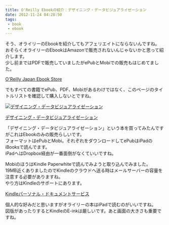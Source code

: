 ```yaml
---
title: O'Reilly Ebookの紹介：デザイニング・データビジュアライゼーション
date: 2012-11-24 04:28:50
tags: 
 - book
 - ebook
---
```


そう、オライリーのEbookを紹介してもアフェリエイトにならないんですね。<br>
おそらくオライリーのEbookはAmazonで販売されないんじゃないかと思って紹介します。<br>
少し前まではPDFで販売していましたがePubとMobiでの販売もはじめてました。<br>

<!-- more -->

<a href="https://www.oreilly.co.jp/ebook/">O'Reilly Japan Ebook Store</a><br>

でもすべての書籍でePub、PDF、Mobiがあるわけではなく、このページのタイトルリストを確認して購入しないとですね。

<div class="ebook-wrapper">
<p class="ebook-image">
<a href="https://www.oreilly.co.jp/books/9784873115429/"><img src="https://www.oreilly.co.jp/books/images/picture978-4-87311-542-9.gif" alt="デザイニング・データビジュアライゼーション" /></a>

<p class="ebook-text">
<a href="https://www.oreilly.co.jp/books/9784873115429/">デザイニング・データビジュアライゼーション</a>

</div>


「デザイニング・データビジュアライゼーション」という本を買ってみたんですがこれはEbookのみの販売らしいです。<br>
フォーマットはePubとMobi。それぞれをダウンロードしてePubはiPadのiBooksで読んでます。<br>
iPadへはDropbox経由が一番面倒がなくていいですね。

MobiのほうはKindle Paperwhiteで読んでみようと取り込んでみました。<br>
19MB近くありましたのでKindleのクラウドへ送る時はメールサーバーの容量を注意する必要がありますね。<br>
やり方はKindleのサポートにあります。

<a href="https://www.amazon.co.jp/gp/help/customer/display.html?ie=UTF8&nodeId=201017480">Kindleパーソナル・ドキュメントサービス</a>

個人的な好みだと思いますがオライリーの本はiPadで読むのがいいですね。<br>
図版があったりするとKindleのE-inkは厳しいです。あと画面の大きさも重要ですね。
